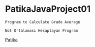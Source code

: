 # PatikaJavaProject01
```
Program to Calculate Grade Average
```

```
Not Ortalaması Hesaplayan Program
```
[Patika](https://www.patika.dev)

